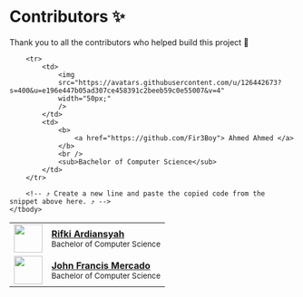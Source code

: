 # Contributors ✨

Thank you to all the contributors who helped build this project 🎉

<!-- Do not remove anything from this file. -->

<table>
    <tbody>
        <tr>
            <td>
                <img
                src="https://avatars.githubusercontent.com/u/49678787?v=4"
                width="50px;"
                />
            </td>
            <td>
                <b>
                    <a href="https://github.com/rifkiard"> Rifki Ardiansyah </a>
                </b>
                <br />
                <sub>Bachelor of Computer Science</sub>
            </td>
        </tr>
        <tr>
            <td>
                <img
                src="https://user-images.githubusercontent.com/76246537/222873452-1b59164d-f21d-48eb-a769-bce213990c2d.jpg"
                width="50px;"
                />
            </td>
            <td>
                <b>
                    <a href="https://github.com/dec0de284"> John Francis Mercado </a>
                </b>
                <br />
                <sub>Bachelor of Computer Science</sub>
            </td>
        </tr>

        <tr>
            <td>
                <img
                src="https://avatars.githubusercontent.com/u/126442673?s=400&u=e196e447b05ad307ce458391c2beeb59c0e55007&v=4"
                width="50px;"
                />
            </td>
            <td>
                <b>
                    <a href="https://github.com/Fir3Boy"> Ahmed Ahmed </a>
                </b>
                <br />
                <sub>Bachelor of Computer Science</sub>
            </td>
        </tr>

        <!-- ⤴ Create a new line and paste the copied code from the snippet above here. ⤴ -->
    </tbody>
</table>
